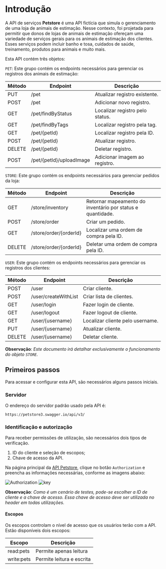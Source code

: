 # Introdução
A API de serviços **Petstore** é uma API fictícia que simula o gerenciamento de uma loja de animais de estimação. Nesse contexto, foi projetada para permitir que donos de lojas de animais de estimação ofereçam uma variedade de serviços gerais para os animais de estimação dos clientes. Esses serviços podem incluir banho e tosa, cuidados de saúde, treinamento, produtos para animais e muito mais.

Esta API contém três objetos:

`PET`: Este grupo contém os endpoints necessários para gerenciar os registros dos animais de estimação: 

| Método | Endpoint                 | Descrição                       |
| ------ | ------------------------ | ------------------------------- |
| PUT    | /pet                     | Atualizar registro existente.   |
| POST   | /pet                     | Adicionar novo registro.        |
| GET    | /pet/findByStatus        | Localizar registro pelo status. |
| GET    | /pet/findByTags          | Localizar registro pela tag.    |
| GET    | /pet/{petId}             | Localizar registro pela ID.     |
| POST   | /pet/{petId}             | Atualizar registro.             |
| DELETE | /pet/{petId}             | Deletar registro.               |
| POST   | /pet/{petId}/uploadImage | Adicionar imagem ao registro.   |

`STORE`: Este grupo contém os endpoints necessários para gerenciar pedidos da loja: 

| Método | Endpoint               | Descrição                                                  |
| ------ | ---------------------- | ---------------------------------------------------------- |
| GET    | /store/inventory       | Retornar mapeamento do inventário por status e quantidade. |
| POST   | /store/order           | Criar um pedido.                                           |
| GET    | /store/order/{orderId} | Localizar uma ordem de compra pela ID.                     |
| DELETE | /store/order/{orderId} | Deletar uma ordem de compra pela ID.                       |

`USER`: Este grupo contém os endpoints necessários para gerenciar os registros dos clientes:

| Método | Endpoint             | Descrição                        |
| ------ | -------------------- | -------------------------------- |
| POST   | /user                | Criar cliente.                   |
| POST   | /user/createWithList | Criar lista de clientes.         |
| GET    | /user/login          | Fazer login de cliente.          |
| GET    | /user/logout         | Fazer logout de cliente.         |
| GET    | /user/{username}     | Localizar cliente pelo username. |
| PUT    | /user/{username}     | Atualizar cliente.               |
| DELETE | /user/{username}     | Deletar cliente.                 |

**Observação**: _Este documento irá detalhar exclusivamente o funcionamento do objeto `STORE`._

## Primeiros passos
Para acessar e configurar esta API, são necessários alguns passos iniciais.

### Servidor
O endereço do servidor padrão usado pela API é:

`https://petstore3.swagger.io/api/v3/`

### Identificação e autorização
Para receber permissões de utilização, são necessários dois tipos de verificação. 
1. ID do cliente e seleção de escopos;
2. Chave de acesso da API.

Na página principal da [API Petstore](https://petstore3.swagger.io), clique no botão `Authorization` e preencha as informações necessárias, conforme as imagens abaixo:

![Authorization](https://drive.google.com/uc?id=1jgrO6VN2QQhFtNqP6ppHyJ8fu7mA35lN)
![key](https://drive.google.com/uc?id=1zo9THY24ModUE3u4GmF0Qfm24q1BojIY)

**Observação**: _Como é um cenário de testes, pode-se escolher a ID de cliente  e a chave de acesso. Essa chave de acesso deve ser utilizada no header em todas utilizações._
#### Escopos
Os escopos controlam o nível de acesso que os usuários terão com a API. Estão disponíveis dois escopos:

| Escopo     | Descrição                 |
| ---------- | ------------------------- |
| read:pets  | Permite apenas leitura    |
| write:pets | Permite leitura e escrita |
